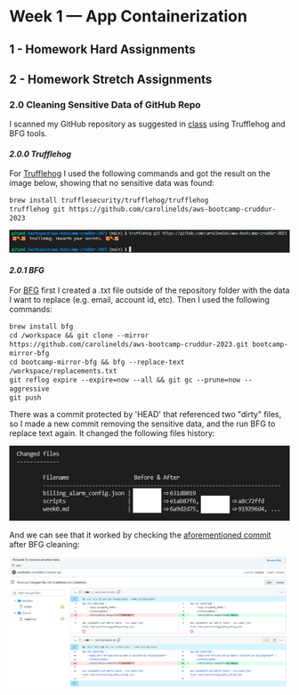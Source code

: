 # Week 1 — App Containerization

## 1 - Homework Hard Assignments

## 2 - Homework Stretch Assignments

### 2.0 Cleaning Sensitive Data of GitHub Repo

I scanned my GitHub repository as suggested in [class](https://youtu.be/hseEfxCHzYw) using Trufflehog and BFG tools. 

#### *2.0.0 Trufflehog*

For [Trufflehog](https://github.com/trufflesecurity/trufflehog) I used the following commands and got the result on the image below, showing that no sensitive data was found:

```
brew install trufflesecurity/trufflehog/trufflehog
trufflehog git https://github.com/carolinelds/aws-bootcamp-cruddur-2023
```

![Trufflehog scan result](./assets/01-trufflehog.png)


#### *2.0.1 BFG*

For [BFG](https://rtyley.github.io/bfg-repo-cleaner/) first I created a .txt file outside of the repository folder with the data I want to replace (e.g. email, account id, etc). Then I used the following commands:

```
brew install bfg
cd /workspace && git clone --mirror https://github.com/carolinelds/aws-bootcamp-cruddur-2023.git bootcamp-mirror-bfg
cd bootcamp-mirror-bfg && bfg --replace-text /workspace/replacements.txt
git reflog expire --expire=now --all && git gc --prune=now --aggressive
git push
```

There was a commit protected by 'HEAD' that referenced two "dirty" files, so I made a new commit removing the sensitive data, and the run BFG to replace text again. It changed the following files history:

![Sample of BFG run](./assets/01-bfg-run.png)

And we can see that it worked by checking the [aforementioned commit](https://github.com/carolinelds/aws-bootcamp-cruddur-2023/commit/211b676592813e8b1b44f85709c9243342a5b440) after BFG cleaning:

![Result after BFG cleaning](./assets/01-bfg.png)



